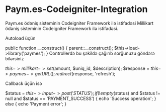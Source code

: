 # Paym.es-Codeigniter-Integration
Paym.es ödəniş sisteminin Codeigniter Framework ilə istifadəsi
Millikart ödəniş sisteminin Codeigniter Framework ilə istifadəsi.

Autoload üçün

public function __construct()
{
    parent::__construct();
    $this->load->library('paymes');
}
Controllerdə bu şəkildə çağırıb sorğunuzu göndərə bilərsiniz

  $this->millikart->set($amount, $uniq_id, $description);
  $response = $this->paymes->getURL();
  redirect($response, 'refresh');

Callback üçün isə

  $status = $this->input->post('STATUS');
	if(!empty($status) and $status != null and $status == 'PAYMENT_SUCCESS')
  {
		echo 'Success operation';
	}
  else
  {
    echo 'Payment error';
  }
